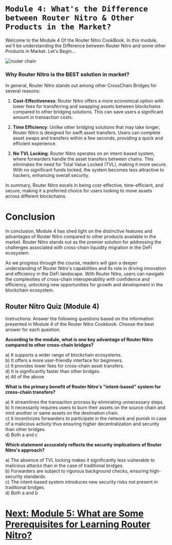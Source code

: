 # `Module 4: What's the Difference between Router Nitro & Other Products in the Market?`

Welcome to the Module 4 Of the Router Nitro CookBook. In this module, we'll be understanding the Difference between Router Nitro and some other Products in Market. Let's Begin...

![router chain](https://github.com/ShivankK26/Router-Nitro-CookBook/assets/115289871/edac46cf-dadb-4a42-ba1b-503af9d087a6)

### Why Router Nitro is the BEST solution in market?

In general, Router Nitro stands out among other CrossChain Bridges for several reasons:

1. **Cost-Effectiveness**: Router Nitro offers a more economical option with lower fees for transferring and swapping assets between blockchains compared to other bridging solutions. This can save users a significant amount in transaction costs.

2. **Time Efficiency**: Unlike other bridging solutions that may take longer, Router Nitro is designed for swift asset transfers. Users can complete asset swaps and transfers within a few seconds, providing a quick and efficient experience.

3. **No TVL Locking**: Router Nitro operates on an intent-based system, where forwarders handle the asset transfers between chains. This eliminates the need for Total Value Locked (TVL), making it more secure. With no significant funds locked, the system becomes less attractive to hackers, enhancing overall security.

In summary, Router Nitro excels in being cost-effective, time-efficient, and secure, making it a preferred choice for users looking to move assets across different blockchains.

# Conclusion

In conclusion, Module 4 has shed light on the distinctive features and advantages of Router Nitro compared to other products available in the market. Router Nitro stands out as the premier solution for addressing the challenges associated with cross-chain liquidity migration in the DeFi ecosystem.

As we progress through the course, readers will gain a deeper understanding of Router Nitro's capabilities and its role in driving innovation and efficiency in the DeFi landscape. With Router Nitro, users can navigate the complexities of cross-chain interoperability with confidence and efficiency, unlocking new opportunities for growth and development in the blockchain ecosystem.

## Router Nitro Quiz (Module 4)

Instructions: Answer the following questions based on the information presented in Module 4 of the Router Nitro Cookbook. Choose the best answer for each question.

**According to the module, what is one key advantage of Router Nitro compared to other cross-chain bridges?**

a) It supports a wider range of blockchain ecosystems.<br>
b) It offers a more user-friendly interface for beginners.<br>
c) It provides lower fees for cross-chain asset transfers.<br>
d) It is significantly faster than other bridges.<br>
e) All of the above

**What is the primary benefit of Router Nitro's "intent-based" system for cross-chain transfers?**

a) It streamlines the transaction process by eliminating unnecessary steps.<br>
b) It necessarily requires users to burn their assets on the source chain and mint another or same assets on the destination chain.<br>
c) It incentivizes forwarders to participate in the network and punish in case of a malicious activity thus ensuring higher decentralization and security than other bridges.<br>
d) Both a and c

**Which statement accurately reflects the security implications of Router Nitro's approach?**

a) The absence of TVL locking makes it significantly less vulnerable to malicious attacks than in the case of traditional bridges.<br>
b) Forwarders are subject to rigorous background checks, ensuring high-security standards.<br>
c) The intent-based system introduces new security risks not present in traditional bridges.<br>
d) Both a and b


# [Next: Module 5: What are Some Prerequisites for Learning Router Nitro? ](Module5.md)
